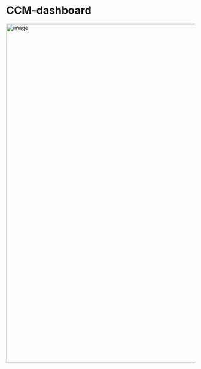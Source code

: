 # CCM-dashboard
<img width="1919" height="906" alt="image" src="https://github.com/user-attachments/assets/75eb0275-3cd6-4562-88ab-18c1d8c294bc" />
